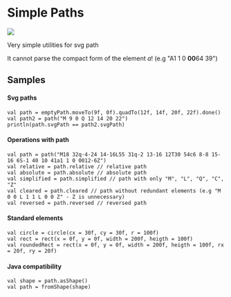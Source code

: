 # Simple Paths
[![](https://jitpack.io/v/Mimimishkin/simple-paths.svg)](https://jitpack.io/#Mimimishkin/simple-paths)

Very simple utilities for svg path

It cannot parse the compact form of the element *a*! (e.g "A1 1 0 **00**64 39")

## Samples

#### Svg paths

    val path = emptyPath.moveTo(9f, 0f).quadTo(12f, 14f, 20f, 22f).done()
    val path2 = path("M 9 0 Q 12 14 20 22")
    println(path.svgPath == path2.svgPath)

#### Operations with path

    val path = path("M18 32q-4-24 14-16L55 31q-2 13-16 12T30 54c6 8-8 15-16 6S-1 40 10 41a1 1 0 0012-6Z")
    val relative = path.relative // relative path
    val absolute = path.absolute // absolute path
    val simplified = path.simplified // path with only "M", "L", "Q", "C", "Z"
    val cleared = path.cleared // path without redundant elements (e.g "M 0 0 L 1 1 L 0 0 Z" - Z is unnecessary)
    val reversed = path.reversed // reversed path
    
#### Standard elements
    
    val circle = circle(cx = 30f, cy = 30f, r = 100f)
    val rect = rect(x = 0f, y = 0f, width = 200f, heigth = 100f)
    val roundedRect = rect(x = 0f, y = 0f, width = 200f, heigth = 100f, rx = 20f, ry = 20f)
    
#### Java compatibility
    
    val shape = path.asShape()
    val path = fromShape(shape)
